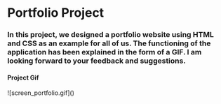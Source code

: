 # Portfolio Project 

<h3> In this project, we designed a portfolio website using HTML and CSS as an example for all of us. The functioning of the application has been explained in the form of a GIF. I am looking forward to your feedback and suggestions. </h3>

<h4>Project Gif</h4>
![screen_portfolio.gif]()

